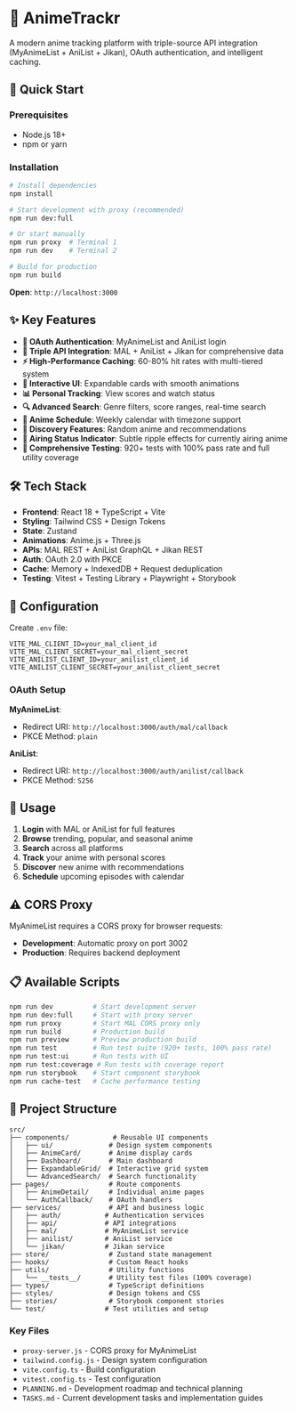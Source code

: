 # 🎌 AnimeTrackr

A modern anime tracking platform with triple-source API integration (MyAnimeList + AniList + Jikan), OAuth authentication, and intelligent caching.

## 🚀 Quick Start

### Prerequisites
- Node.js 18+
- npm or yarn

### Installation
```bash
# Install dependencies
npm install

# Start development with proxy (recommended)
npm run dev:full

# Or start manually
npm run proxy  # Terminal 1
npm run dev    # Terminal 2

# Build for production
npm run build
```

**Open**: `http://localhost:3000`

## ✨ Key Features

- **🔑 OAuth Authentication**: MyAnimeList and AniList login
- **🔄 Triple API Integration**: MAL + AniList + Jikan for comprehensive data
- **⚡ High-Performance Caching**: 60-80% hit rates with multi-tiered system
- **🎨 Interactive UI**: Expandable cards with smooth animations
- **📊 Personal Tracking**: View scores and watch status
- **🔍 Advanced Search**: Genre filters, score ranges, real-time search
- **📅 Anime Schedule**: Weekly calendar with timezone support
- **🎲 Discovery Features**: Random anime and recommendations
- **🌊 Airing Status Indicator**: Subtle ripple effects for currently airing anime
- **🧪 Comprehensive Testing**: 920+ tests with 100% pass rate and full utility coverage

## 🛠 Tech Stack

- **Frontend**: React 18 + TypeScript + Vite
- **Styling**: Tailwind CSS + Design Tokens
- **State**: Zustand
- **Animations**: Anime.js + Three.js
- **APIs**: MAL REST + AniList GraphQL + Jikan REST
- **Auth**: OAuth 2.0 with PKCE
- **Cache**: Memory + IndexedDB + Request deduplication
- **Testing**: Vitest + Testing Library + Playwright + Storybook

## 🔧 Configuration

Create `.env` file:
```env
VITE_MAL_CLIENT_ID=your_mal_client_id
VITE_MAL_CLIENT_SECRET=your_mal_client_secret
VITE_ANILIST_CLIENT_ID=your_anilist_client_id
VITE_ANILIST_CLIENT_SECRET=your_anilist_client_secret
```

### OAuth Setup

**MyAnimeList**:
- Redirect URI: `http://localhost:3000/auth/mal/callback`
- PKCE Method: `plain`

**AniList**:
- Redirect URI: `http://localhost:3000/auth/anilist/callback`  
- PKCE Method: `S256`

## 🎯 Usage

1. **Login** with MAL or AniList for full features
2. **Browse** trending, popular, and seasonal anime
3. **Search** across all platforms
4. **Track** your anime with personal scores
5. **Discover** new anime with recommendations
6. **Schedule** upcoming episodes with calendar

## ⚠️ CORS Proxy

MyAnimeList requires a CORS proxy for browser requests:
- **Development**: Automatic proxy on port 3002
- **Production**: Requires backend deployment

## 📋 Available Scripts

```bash
npm run dev          # Start development server
npm run dev:full     # Start with proxy server
npm run proxy        # Start MAL CORS proxy only
npm run build        # Production build
npm run preview      # Preview production build
npm run test         # Run test suite (920+ tests, 100% pass rate)
npm run test:ui      # Run tests with UI
npm run test:coverage # Run tests with coverage report
npm run storybook    # Start component storybook
npm run cache-test   # Cache performance testing
```

## 📁 Project Structure

```
src/
├── components/           # Reusable UI components
│   ├── ui/              # Design system components
│   ├── AnimeCard/       # Anime display cards
│   ├── Dashboard/       # Main dashboard
│   ├── ExpandableGrid/  # Interactive grid system
│   └── AdvancedSearch/  # Search functionality
├── pages/               # Route components
│   ├── AnimeDetail/     # Individual anime pages
│   └── AuthCallback/    # OAuth handlers
├── services/            # API and business logic
│   ├── auth/           # Authentication services
│   ├── api/            # API integrations
│   ├── mal/            # MyAnimeList service
│   ├── anilist/        # AniList service
│   └── jikan/          # Jikan service
├── store/               # Zustand state management
├── hooks/               # Custom React hooks
├── utils/               # Utility functions
│   └── __tests__/       # Utility test files (100% coverage)
├── types/               # TypeScript definitions
├── styles/              # Design tokens and CSS
├── stories/             # Storybook component stories
└── test/               # Test utilities and setup
```

### Key Files
- `proxy-server.js` - CORS proxy for MyAnimeList
- `tailwind.config.js` - Design system configuration
- `vite.config.ts` - Build configuration
- `vitest.config.ts` - Test configuration
- `PLANNING.md` - Development roadmap and technical planning
- `TASKS.md` - Current development tasks and implementation guides